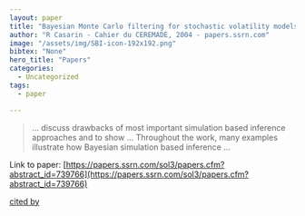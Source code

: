 ```yaml
---
layout: paper
title: "Bayesian Monte Carlo filtering for stochastic volatility models"
author: "R Casarin - Cahier du CEREMADE, 2004 - papers.ssrn.com"
image: "/assets/img/SBI-icon-192x192.png"
bibtex: "None"
hero_title: "Papers"
categories:
  - Uncategorized
tags:
  - paper

---
```

>… discuss drawbacks of most important simulation based inference approaches and to show … Throughout the work, many examples illustrate how Bayesian simulation based inference …

Link to paper: [https://papers.ssrn.com/sol3/papers.cfm?abstract_id=739766](https://papers.ssrn.com/sol3/papers.cfm?abstract_id=739766)

[cited by](https://scholar.google.com/scholar?cites=1643532933345056769&as_sdt=2005&sciodt=0,5&hl=en&num=20)
